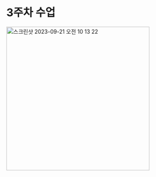 # 3주차 수업

<img width="374" alt="스크린샷 2023-09-21 오전 10 13 22" src="https://github.com/SeungJin051/Cordova/assets/83889135/d0cfeff1-5f54-4141-822a-94341aa79462">
